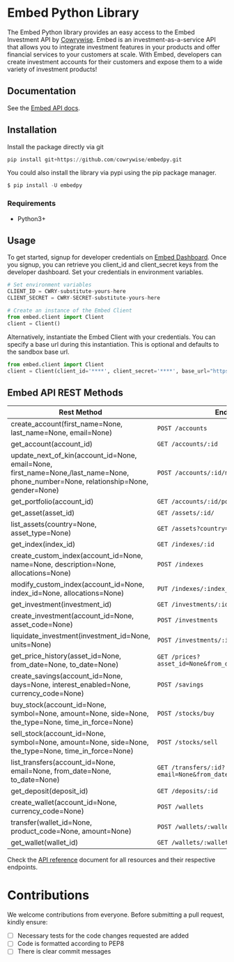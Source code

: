 # Embed Python Library

The Embed Python library provides an easy access to the Embed Investment API by [Cowrywise](https://cowrywise.com/embed). Embed is an investment-as-a-service API that allows you to integrate investment features in your products and offer financial services to your customers at scale. With Embed, developers can create investment accounts for their customers and expose them to a wide variety of investment products!

## Documentation

See the [Embed API docs](https://developers.cowrywise.com).

## Installation

Install the package directly via git

```python
pip install git+https://github.com/cowrywise/embedpy.git
```

You could also install the library via pypi using the pip package manager.

```python
$ pip install -U embedpy
```

### Requirements

- Python3+

## Usage

To get started, signup for developer credentials on [Embed Dashboard](https://embed.cowrywise.com). Once you signup, you can retrieve
you client_id and client_secret keys from the developer dashboard. Set your credentials in environment variables.

```python
# Set environment variables
CLIENT_ID = CWRY-substitute-yours-here
CLIENT_SECRET = CWRY-SECRET-substitute-yours-here

# Create an instance of the Embed Client
from embed.client import Client
client = Client()
```

Alternatively, instantiate the Embed Client with your credentials. You can specify a base url during this instantiation. This is optional and defaults to the sandbox base url.

```python
from embed.client import Client
client = Client(client_id='****', client_secret='****', base_url="https://***.cowrywise.com")
```

## Embed API REST Methods

| Rest Method                                                      | Endpoint          |
|------------------------------------------------------------------|-------------------|
| create_account(first_name=None, last_name=None, email=None)      | `POST /accounts`    |
| get_account(account_id)                                          | `GET /accounts/:id` |
| update_next_of_kin(account_id=None, email=None, first_name=None,/last_name=None, phone_number=None, relationship=None, gender=None) | `POST /accounts/:id/nok` |
| get_portfolio(account_id)                                        | `GET /accounts/:id/portfolio` |
| get_asset(asset_id)                                        | `GET /assets/:id/` |
| list_assets(country=None, asset_type=None)                 | `GET /assets?country=None&asset_type=None` |
| get_index(index_id)                 | `GET /indexes/:id` |
| create_custom_index(account_id=None, name=None, description=None, allocations=None) | `POST /indexes` |
| modify_custom_index(account_id=None, index_id=None, allocations=None)  | `PUT /indexes/:index_id` |
| get_investment(investment_id)  | `GET /investments/:id` |
| create_investment(account_id=None, asset_code=None)  | `POST /investments` |
| liquidate_investment(investment_id=None, units=None)  | `POST /investments/:id` |
| get_price_history(asset_id=None, from_date=None, to_date=None)  | `GET /prices?asset_id=None&from_date=None&to_date=None` |
| create_savings(account_id=None, days=None, interest_enabled=None, currency_code=None)  | `POST /savings` |
| buy_stock(account_id=None, symbol=None, amount=None, side=None, the_type=None, time_in_force=None)  | `POST /stocks/buy` |
| sell_stock(account_id=None, symbol=None, amount=None, side=None, the_type=None, time_in_force=None)  | `POST /stocks/sell` |
| list_transfers(account_id=None, email=None, from_date=None, to_date=None)  | `GET /transfers/:id?email=None&from_date=None&to_date=None` |
| get_deposit(deposit_id)  | `GET /deposits/:id` | 
| create_wallet(account_id=None, currency_code=None)  | `POST /wallets` |
| transfer(wallet_id=None, product_code=None, amount=None)  | `POST /wallets/:wallet_id/transfer` |
| get_wallet(wallet_id)  | `GET /wallets/:wallet_id` |

Check the [API reference](https://developers.cowrywise.com/reference) document for all resources and their respective endpoints.

# Contributions

We welcome contributions from everyone. Before submitting a pull request, kindly ensure:

- [ ] Necessary tests for the code changes requested are added
- [ ] Code is formatted according to PEP8
- [ ] There is clear commit messages
